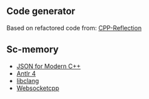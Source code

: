 ## Code generator
Based on refactored code from: [CPP-Reflection](https://github.com/AustinBrunkhorst/CPP-Reflection)

## Sc-memory
* [JSON for Modern C++](https://github.com/nlohmann/json)
* [Antlr 4](https://github.com/antlr/antlr4)
* [libclang](https://clang.llvm.org/docs/Tooling.html)
* [Websocketcpp](https://docs.websocketpp.org/)
